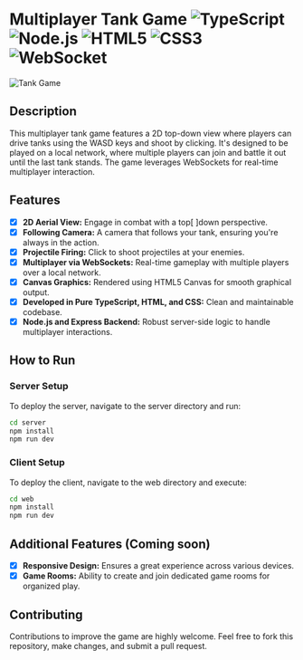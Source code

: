 


# Multiplayer Tank Game ![TypeScript](https://img.shields.io/badge/TypeScript-3178C6?style=flat&logo=typescript&logoColor=white) ![Node.js](https://img.shields.io/badge/Node.js-43853D?style=flat&logo=node.js&logoColor=white) ![HTML5](https://img.shields.io/badge/HTML5-E34F26?style=flat&logo=html5&logoColor=white) ![CSS3](https://img.shields.io/badge/CSS3-1572B6?style=flat&logo=css3&logoColor=white) ![WebSocket](https://img.shields.io/badge/WebSocket-000000?style=flat&logo=websocket&logoColor=white)

![Tank Game](https://github.com/WilerMS/ts-game/assets/70902862/a0d26c27-da56-4a9f-8788-26ed46c4ac44)

## Description
This multiplayer tank game features a 2D top-down view where players can drive tanks using the WASD keys and shoot by clicking. It's designed to be played on a local network, where multiple players can join and battle it out until the last tank stands. The game leverages WebSockets for real-time multiplayer interaction.

## Features
- [x] **2D Aerial View:** Engage in combat with a top[ ]down perspective.
- [x] **Following Camera:** A camera that follows your tank, ensuring you're always in the action.
- [x] **Projectile Firing:** Click to shoot projectiles at your enemies.
- [x] **Multiplayer via WebSockets:** Real-time gameplay with multiple players over a local network.
- [x] **Canvas Graphics:** Rendered using HTML5 Canvas for smooth graphical output.
- [x] **Developed in Pure TypeScript, HTML, and CSS:** Clean and maintainable codebase.
- [x] **Node.js and Express Backend:** Robust server-side logic to handle multiplayer interactions.

## How to Run
### Server Setup
To deploy the server, navigate to the server directory and run:
```bash
cd server
npm install
npm run dev
```

### Client Setup
To deploy the client, navigate to the web directory and execute:
```bash
cd web
npm install
npm run dev
```

## Additional Features (Coming soon)
- [x] **Responsive Design:** Ensures a great experience across various devices.
- [x] **Game Rooms:** Ability to create and join dedicated game rooms for organized play.

## Contributing
Contributions to improve the game are highly welcome. Feel free to fork this repository, make changes, and submit a pull request.
